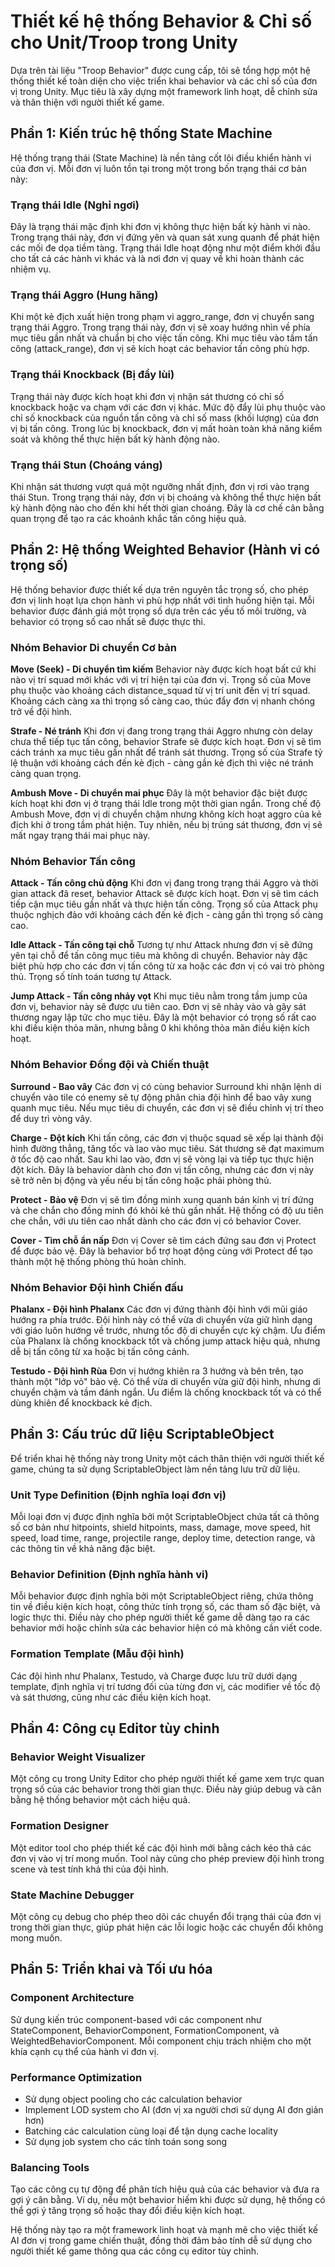 # Thiết kế hệ thống Behavior & Chỉ số cho Unit/Troop trong Unity

Dựa trên tài liệu "Troop Behavior" được cung cấp, tôi sẽ tổng hợp một hệ thống thiết kế toàn diện cho việc triển khai behavior và các chỉ số của đơn vị trong Unity. Mục tiêu là xây dựng một framework linh hoạt, dễ chỉnh sửa và thân thiện với người thiết kế game.

## Phần 1: Kiến trúc hệ thống State Machine

Hệ thống trạng thái (State Machine) là nền tảng cốt lõi điều khiển hành vi của đơn vị. Mỗi đơn vị luôn tồn tại trong một trong bốn trạng thái cơ bản này:

### Trạng thái Idle (Nghỉ ngơi)
Đây là trạng thái mặc định khi đơn vị không thực hiện bất kỳ hành vi nào. Trong trạng thái này, đơn vị đứng yên và quan sát xung quanh để phát hiện các mối đe dọa tiềm tàng. Trạng thái Idle hoạt động như một điểm khởi đầu cho tất cả các hành vi khác và là nơi đơn vị quay về khi hoàn thành các nhiệm vụ.

### Trạng thái Aggro (Hung hăng)
Khi một kẻ địch xuất hiện trong phạm vi aggro_range, đơn vị chuyển sang trạng thái Aggro. Trong trạng thái này, đơn vị sẽ xoay hướng nhìn về phía mục tiêu gần nhất và chuẩn bị cho việc tấn công. Khi mục tiêu vào tầm tấn công (attack_range), đơn vị sẽ kích hoạt các behavior tấn công phù hợp.

### Trạng thái Knockback (Bị đẩy lùi)
Trạng thái này được kích hoạt khi đơn vị nhận sát thương có chỉ số knockback hoặc va chạm với các đơn vị khác. Mức độ đẩy lùi phụ thuộc vào chỉ số knockback của nguồn tấn công và chỉ số mass (khối lượng) của đơn vị bị tấn công. Trong lúc bị knockback, đơn vị mất hoàn toàn khả năng kiểm soát và không thể thực hiện bất kỳ hành động nào.

### Trạng thái Stun (Choáng váng)
Khi nhận sát thương vượt quá một ngưỡng nhất định, đơn vị rơi vào trạng thái Stun. Trong trạng thái này, đơn vị bị choáng và không thể thực hiện bất kỳ hành động nào cho đến khi hết thời gian choáng. Đây là cơ chế cân bằng quan trọng để tạo ra các khoảnh khắc tấn công hiệu quả.

## Phần 2: Hệ thống Weighted Behavior (Hành vi có trọng số)

Hệ thống behavior được thiết kế dựa trên nguyên tắc trọng số, cho phép đơn vị linh hoạt lựa chọn hành vi phù hợp nhất với tình huống hiện tại. Mỗi behavior được đánh giá một trọng số dựa trên các yếu tố môi trường, và behavior có trọng số cao nhất sẽ được thực thi.

### Nhóm Behavior Di chuyển Cơ bản

**Move (Seek) - Di chuyển tìm kiếm**
Behavior này được kích hoạt bất cứ khi nào vị trí squad mới khác với vị trí hiện tại của đơn vị. Trọng số của Move phụ thuộc vào khoảng cách distance_squad từ vị trí unit đến vị trí squad. Khoảng cách càng xa thì trọng số càng cao, thúc đẩy đơn vị nhanh chóng trở về đội hình.

**Strafe - Né tránh**
Khi đơn vị đang trong trạng thái Aggro nhưng còn delay chưa thể tiếp tục tấn công, behavior Strafe sẽ được kích hoạt. Đơn vị sẽ tìm cách tránh xa mục tiêu gần nhất để tránh sát thương. Trọng số của Strafe tỷ lệ thuận với khoảng cách đến kẻ địch - càng gần kẻ địch thì việc né tránh càng quan trọng.

**Ambush Move - Di chuyển mai phục**
Đây là một behavior đặc biệt được kích hoạt khi đơn vị ở trạng thái Idle trong một thời gian ngắn. Trong chế độ Ambush Move, đơn vị di chuyển chậm nhưng không kích hoạt aggro của kẻ địch khi ở trong tầm phát hiện. Tuy nhiên, nếu bị trúng sát thương, đơn vị sẽ mất ngay trạng thái mai phục này.

### Nhóm Behavior Tấn công

**Attack - Tấn công chủ động**
Khi đơn vị đang trong trạng thái Aggro và thời gian attack đã reset, behavior Attack sẽ được kích hoạt. Đơn vị sẽ tìm cách tiếp cận mục tiêu gần nhất và thực hiện tấn công. Trọng số của Attack phụ thuộc nghịch đảo với khoảng cách đến kẻ địch - càng gần thì trọng số càng cao.

**Idle Attack - Tấn công tại chỗ**
Tương tự như Attack nhưng đơn vị sẽ đứng yên tại chỗ để tấn công mục tiêu mà không di chuyển. Behavior này đặc biệt phù hợp cho các đơn vị tấn công từ xa hoặc các đơn vị có vai trò phòng thủ. Trọng số tính toán tương tự Attack.

**Jump Attack - Tấn công nhảy vọt**
Khi mục tiêu nằm trong tầm jump của đơn vị, behavior này sẽ được ưu tiên cao. Đơn vị sẽ nhảy vào và gây sát thương ngay lập tức cho mục tiêu. Đây là một behavior có trọng số rất cao khi điều kiện thỏa mãn, nhưng bằng 0 khi không thỏa mãn điều kiện kích hoạt.

### Nhóm Behavior Đồng đội và Chiến thuật

**Surround - Bao vây**
Các đơn vị có cùng behavior Surround khi nhận lệnh di chuyển vào tile có enemy sẽ tự động phân chia đội hình để bao vây xung quanh mục tiêu. Nếu mục tiêu di chuyển, các đơn vị sẽ điều chỉnh vị trí theo để duy trì vòng vây.

**Charge - Đột kích**
Khi tấn công, các đơn vị thuộc squad sẽ xếp lại thành đội hình đường thẳng, tăng tốc và lao vào mục tiêu. Sát thương sẽ đạt maximum ở tốc độ cao nhất. Sau khi lao vào, đơn vị sẽ vòng lại và tiếp tục thực hiện đột kích. Đây là behavior dành cho đơn vị tấn công, nhưng các đơn vị này sẽ trở nên bị động và yếu nếu bị tấn công hoặc phải phòng thủ.

**Protect - Bảo vệ**
Đơn vị sẽ tìm đồng minh xung quanh bán kính vị trí đứng và che chắn cho đồng minh đó khỏi kẻ thù gần nhất. Hệ thống có độ ưu tiên che chắn, với ưu tiên cao nhất dành cho các đơn vị có behavior Cover.

**Cover - Tìm chỗ ẩn nấp**
Đơn vị Cover sẽ tìm cách đứng sau đơn vị Protect để được bảo vệ. Đây là behavior bổ trợ hoạt động cùng với Protect để tạo thành một hệ thống phòng thủ hoàn chỉnh.

### Nhóm Behavior Đội hình Chiến đấu

**Phalanx - Đội hình Phalanx**
Các đơn vị đứng thành đội hình với mũi giáo hướng ra phía trước. Đội hình này có thể vừa di chuyển vừa giữ hình dạng với giáo luôn hướng về trước, nhưng tốc độ di chuyển cực kỳ chậm. Ưu điểm của Phalanx là chống knockback tốt và chống jump attack hiệu quả, nhưng dễ bị tấn công từ xa hoặc bị tấn công cánh.

**Testudo - Đội hình Rùa**
Đơn vị hướng khiên ra 3 hướng và bên trên, tạo thành một "lớp vỏ" bảo vệ. Có thể vừa di chuyển vừa giữ đội hình, nhưng di chuyển chậm và tầm đánh ngắn. Ưu điểm là chống knockback tốt và có thể dùng khiên để knockback kẻ địch.

## Phần 3: Cấu trúc dữ liệu ScriptableObject

Để triển khai hệ thống này trong Unity một cách thân thiện với người thiết kế game, chúng ta sử dụng ScriptableObject làm nền tảng lưu trữ dữ liệu.

### Unit Type Definition (Định nghĩa loại đơn vị)
Mỗi loại đơn vị được định nghĩa bởi một ScriptableObject chứa tất cả thông số cơ bản như hitpoints, shield hitpoints, mass, damage, move speed, hit speed, load time, range, projectile range, deploy time, detection range, và các thông tin về khả năng đặc biệt.

### Behavior Definition (Định nghĩa hành vi)
Mỗi behavior được định nghĩa bởi một ScriptableObject riêng, chứa thông tin về điều kiện kích hoạt, công thức tính trọng số, các tham số đặc biệt, và logic thực thi. Điều này cho phép người thiết kế game dễ dàng tạo ra các behavior mới hoặc chỉnh sửa các behavior hiện có mà không cần viết code.

### Formation Template (Mẫu đội hình)
Các đội hình như Phalanx, Testudo, và Charge được lưu trữ dưới dạng template, định nghĩa vị trí tương đối của từng đơn vị, các modifier về tốc độ và sát thương, cũng như các điều kiện kích hoạt.

## Phần 4: Công cụ Editor tùy chỉnh

### Behavior Weight Visualizer
Một công cụ trong Unity Editor cho phép người thiết kế game xem trực quan trọng số của các behavior trong thời gian thực. Điều này giúp debug và cân bằng hệ thống behavior một cách hiệu quả.

### Formation Designer
Một editor tool cho phép thiết kế các đội hình mới bằng cách kéo thả các đơn vị vào vị trí mong muốn. Tool này cũng cho phép preview đội hình trong scene và test tính khả thi của đội hình.

### State Machine Debugger
Một công cụ debug cho phép theo dõi các chuyển đổi trạng thái của đơn vị trong thời gian thực, giúp phát hiện các lỗi logic hoặc các chuyển đổi không mong muốn.

## Phần 5: Triển khai và Tối ưu hóa

### Component Architecture
Sử dụng kiến trúc component-based với các component như StateComponent, BehaviorComponent, FormationComponent, và WeightedBehaviorComponent. Mỗi component chịu trách nhiệm cho một khía cạnh cụ thể của hành vi đơn vị.

### Performance Optimization
- Sử dụng object pooling cho các calculation behavior
- Implement LOD system cho AI (đơn vị xa người chơi sử dụng AI đơn giản hơn)
- Batching các calculation cùng loại để tận dụng cache locality
- Sử dụng job system cho các tính toán song song

### Balancing Tools
Tạo các công cụ tự động để phân tích hiệu quả của các behavior và đưa ra gợi ý cân bằng. Ví dụ, nếu một behavior hiếm khi được sử dụng, hệ thống có thể gợi ý tăng trọng số hoặc thay đổi điều kiện kích hoạt.

Hệ thống này tạo ra một framework linh hoạt và mạnh mẽ cho việc thiết kế AI đơn vị trong game chiến thuật, đồng thời đảm bảo tính dễ sử dụng cho người thiết kế game thông qua các công cụ editor tùy chỉnh.